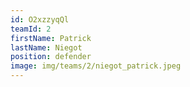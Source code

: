 ```yaml
---
id: O2xzzyqQl
teamId: 2
firstName: Patrick
lastName: Niegot
position: defender
image: img/teams/2/niegot_patrick.jpeg
---
```

